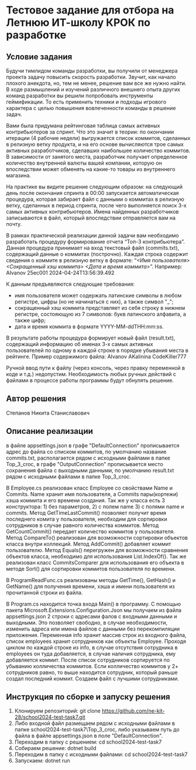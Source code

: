 # Тестовое задание для отбора на Летнюю ИТ-школу КРОК по разработке

## Условие задания
Будучи тимлидом команды разработки, вы получили от менеджера проекта задачу повысить скорость разработки. Звучит, как начало плохого анекдота, но, тем не менее, решение вам все же нужно найти. В ходе размышлений и изучений различного внешнего опыта других команд разработки вы решили попробовать инструменты геймификации. То есть применить техники и подходы игрового характера с целью повышения вовлеченности команды в решение задач.

Вами была придумана рейтинговая таблица самых активных контрибьютеров за спринт. Что это значит в теории: по окончании итерации (4 рабочие недели) выгружается список коммитов, сделанных в релизную ветку продукта, и на его основе вычисляются трое самых активных разработчиков, сделавших наибольшее количество коммитов. В зависимости от занятого места, разработчик получает определенное количество внутренней валюты вашей компании, которую он впоследствии может обменять на какие-то товары из внутреннего магазина.

На практике вы видите решение следующим образом: на следующий день после окончания спринта в 00:00 запускается автоматическая процедура, которая забирает файл с данными о коммитах в релизную ветку, сделанных в период спринта, после чего выполняется поиск 3-х самых активных контрибьютеров. Имена найденных разработчиков записываются в файл, который впоследствии отправляется вам на почту.

В рамках практической реализации данной задачи вам необходимо разработать процедуру формирование отчета “Топ-3 контрибьютера”. Данная процедура принимает на вход текстовый файл (commits.txt), содержащий данные о коммитах (построчно). Каждая строка содержит сведения о коммите в релизную ветку в формате: “_<Имя пользователя> <Сокращенный хэш коммита> <Дата и время коммита>_”.
Например: AIvanov 25ec001 2024-04-24T13:56:39.492

К данным предъявляются следующие требования:
- имя пользователя может содержать латинские символы в любом регистре, цифры (но не начинаться с них), а также символ "_";
- сокращенный хэш коммита представляет из себя строку в нижнем регистре, состояющую из 7 символов: букв латинского алфавита, а также цифр;
- дата и время коммита в формате YYYY-MM-ddTHH:mm:ss.

В результате работы процедура формирует новый файл (result.txt), содержащий информацию об именах 3-х самых активных пользователей по одному в каждой строке в порядке убывания места в рейтинге. Пример содержимого файла:
AIvanov
AKalinina
CodeKiller777

Ручной ввод пути к файлу (через консоль, через правку переменной в коде и т.д.) недопустим. Необходимость любых ручных действий с файлами в процессе работы программы будут обнулять решение.

## Автор решения
Степанов Никита Станиславович

## Описание реализации
в файле appsettings.json в графе "DefaultConnection" прописывается адрес до файла со списком коммитов, по умолчанию название commits.txt, располагается рядом с исходными файлами в папке Top_3_croc, в графе "OutputConnection" прописывается место сохранения файла с выходными данными, по умолчанию result.txt рядом с исходными файлами в папке Top_3_croc.

В Employee.cs реализован класс Employee со свойствами Name и Commits. Name хранит имя пользователя, а Commits пары(кортежи) хэша коммита и его времени создания. Так же у класса есть 3 конструктора: 1) без параметров, 2) с полем name 3) с полями name и commits. 
Метод GetTimeLastCommit() позволяет получит время последнего комита у пользователя, необходим для сортировки сотрудников в случае равного количества коммитов. 
Метод GetCountCommit() передает количество коммитов у пользователя.
Метод CompareTo() реализован для возможности сортировки объектов класса внутри коллекций.
Метод AddCommit() добавляет коммит пользователю.
Метод Equals() перегружен для возможности сравнения объектов класса, необходимо для использования List.IndexOf().
Так же реализован класс CommitsComparer для использования его объекта в методе Sort() для сортировки коммитов пользователя по времени.

В ProgramReadFunc.cs реализованы методы GetTime(), GetHash() и GetName() для получения времени, хэша и имени пользователя из прочитанной строки из файла.

В Program.cs находится точка входа Main() в программу. С помощью пакета Microsoft.Extensions.Configuration.Json мы получаем из файла appsettings.json 2 строки с адресами фалов с входными данными и выходными. Это позволяет свободно, в случае необходимости, изменить адреса или имена файлов с данными без перекомпиляции приложения.
Переменная info хранит массив строк из входного файла, список employees хранит сотрудников как объекты Employee. Проходя циклом по каждой строке из info, в случае отсутствия сотрудника в employees он туда добавляется, в случае наличия сотрудника, ему добавляется коммит. После список сотрудников сортируется по убыванию колличества коммитов. Если колличество коммитов у 2+ сотрудников равно, то выше находится сотрудник, который раньше создал последний коммит.
Создаем файл с лучшими сотрудниками.

## Инструкция по сборке и запуску решения
1) Клонируем репозиторий: git clone https://github.com/ne-kit-28/school2024-test-task7.git
2) Либо входной файл размещаем рядом с исходными файлами в папке school2024-test-task7\Top_3_croc, либо указываем путь до файла в файле appsettings.json в поле "DefaultConnection".
3) Переходим в папку с решением: cd school2024-test-task7
4) Собираем решение: dotnet build
5) Переходим в папку с исходными файлами: cd school2024-test-task7
6) Запускаем: dotnet run